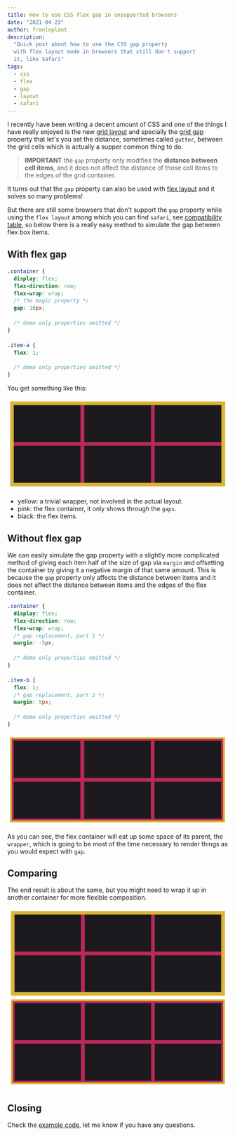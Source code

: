 ```yaml
---
title: How to use CSS flex gap in unsupported browsers
date: "2021-04-23"
author: franleplant
description:
  "Quick post about how to use the CSS gap property
  with flex layout mode in browsers that still don't support
  it, like Safari"
tags:
  - css
  - flex
  - gap
  - layout
  - safari
---
```


I recently have been writing a decent amount of CSS and
one of the things I have really enjoyed is the new
[grid layout](https://css-tricks.com/snippets/css/complete-guide-grid/)
and specially the [grid gap](https://developer.mozilla.org/en-US/docs/Web/CSS/gap)
property that let's you set the distance, sometimes
called `gutter`,
between the grid cells which is actually a supper common thing to do.

> **IMPORTANT** the `gap` property only modifies the **distance between cell items**,
> and it does not affect the distance of those cell items to the edges of the grid container.

It turns out that the `gap` property can also be used with
[flex layout](https://css-tricks.com/snippets/css/a-guide-to-flexbox/)
and it solves so many problems!

But there are still some browsers that don't support the `gap` property while
using the `flex layout` among which you can find `safari`,
see [compatibility table](https://developer.mozilla.org/en-US/docs/Web/CSS/gap#browser_compatibility),
so below there is a really easy method to simulate the gap between flex box items.

## With flex gap

```css
.container {
  display: flex;
  flex-direction: row;
  flex-wrap: wrap;
  /* the magic property */
  gap: 10px;

  /* demo only properties omitted */
}

.item-a {
  flex: 1;

  /* demo only properties omitted */
}
```

You get something like this:

![flexbox gap](./gap.png)

- yellow: a trivial wrapper, not involved in the actual layout.
- pink: the flex container, it only shows through the `gaps`.
- black: the flex items.

## Without flex gap

We can easily simulate the gap property with a slightly
more complicated method of giving each item half of the
size of gap via `margin` and offsetting the container by
giving it a negative margin of that same amount.
This is because the `gap` property only affects the distance
between items and it does not affect the distance between items and
the edges of the flex container.

```css
.container {
  display: flex;
  flex-direction: row;
  flex-wrap: wrap;
  /* gap replacement, part 1 */
  margin: -5px;

  /* demo only properties omitted */
}

.item-b {
  flex: 1;
  /* gap replacement, part 2 */
  margin: 5px;

  /* demo only properties omitted */
}
```

![flexbox gap without using the gap property](./patch.png)

As you can see, the flex container will eat up some space of its
parent, the `wrapper`, which is going to be most of the time necessary
to render things as you would expect with `gap`.

## Comparing

The end result is about the same, but you might need to
wrap it up in another container for more flexible composition.

![both solutions compared](./comp.png)

## Closing

Check the [example code](https://github.com/franleplant/css-flex-gap-patch),
let me know if you have any questions.

<br/>
